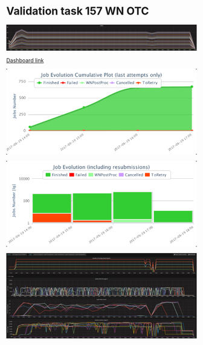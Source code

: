 # **Validation task 157 WN OTC**

[![](/assets/otc_WNs.png)](https://dciangot.gitbooks.io/dodas-results/content/assets/otc_WNs.png)

[Dashboard link](https://dashb-cms-job-task.cern.ch/dashboard/templates/task-analysis/#user=Valentina+Mariani&refresh=0&table=Jobs&p=1&records=25&activemenu=2&status=&site=&tid=170919_141117%3Avmariani_crab_Dp_ZB16runC_ReReco_testDiego)

[![](/assets/import.png)](https://dciangot.gitbooks.io/dodas-results/content/assets/import.png)

[![](/assets/otc_dashboard2.png)](https://dciangot.gitbooks.io/dodas-results/content/assets/otc_dashboard2.png)

[![](/assets/otc_grafana.png)](https://dciangot.gitbooks.io/dodas-results/content/assets/otc_grafana.png)

